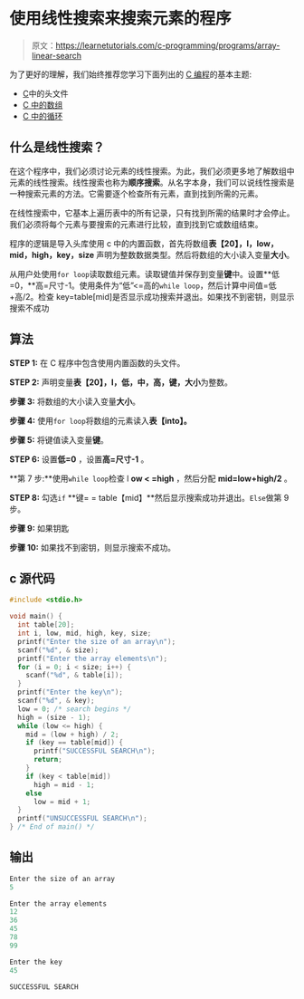 # 使用线性搜索来搜索元素的程序

> 原文：<https://learnetutorials.com/c-programming/programs/array-linear-search>

为了更好的理解，我们始终推荐您学习下面列出的 [C 编程](../ "C programming")的基本主题:

*   [C](../../c-programming/header-files)中的头文件
*   [C 中的数组](../../c-programming/array)
*   [C 中的循环](../../c-programming/loops)

## 什么是线性搜索？

在这个程序中，我们必须讨论元素的线性搜索。为此，我们必须更多地了解数组中元素的线性搜索。线性搜索也称为**顺序搜索**。从名字本身，我们可以说线性搜索是一种搜索元素的方法。它需要逐个检查所有元素，直到找到所需的元素。

在线性搜索中，它基本上遍历表中的所有记录，只有找到所需的结果时才会停止。我们必须将每个元素与要搜索的元素进行比较，直到找到它或数组结束。

程序的逻辑是导入头库使用 c 中的内置函数，首先将数组**表【20】，I，low，mid，high，key，size** 声明为整数数据类型。然后将数组的大小读入变量**大小**。

从用户处使用`for loop`读取数组元素。读取键值并保存到变量**键**中。设置**低=0，**高=尺寸-1。使用条件为“低”<=高的`while loop`，然后计算中间值=低+高/2。检查 key=table[mid]是否显示成功搜索并退出。如果找不到密钥，则显示搜索不成功

## 算法

**STEP 1:** 在 C 程序中包含使用内置函数的头文件。

**STEP 2:** 声明变量**表【20】，I，低，中，高，键，大小**为整数。

**步骤 3:** 将数组的大小读入变量**大小**。

**步骤 4:** 使用`for loop`将数组的元素读入**表【into】。**

**步骤 5:** 将键值读入变量**键**。

**STEP 6:** 设置**低=0** ，设置**高=尺寸-1** 。

**第 7 步:**使用`while loop`检查 l **ow < =high** ，然后分配 **mid=low+high/2** 。

**STEP 8:** 勾选`if` **键= = table【mid】**然后显示搜索成功并退出。`Else`做第 9 步。

**步骤 9:** 如果钥匙

**步骤 10:** 如果找不到密钥，则显示搜索不成功。

## c 源代码

```c
#include <stdio.h>

void main() {
  int table[20];
  int i, low, mid, high, key, size;
  printf("Enter the size of an array\n");
  scanf("%d", & size);
  printf("Enter the array elements\n");
  for (i = 0; i < size; i++) {
    scanf("%d", & table[i]);
  }
  printf("Enter the key\n");
  scanf("%d", & key);
  low = 0; /* search begins */
  high = (size - 1);
  while (low <= high) {
    mid = (low + high) / 2;
    if (key == table[mid]) {
      printf("SUCCESSFUL SEARCH\n");
      return;
    }
    if (key < table[mid])
      high = mid - 1;
    else
      low = mid + 1;
  }
  printf("UNSUCCESSFUL SEARCH\n");
} /* End of main() */ 

```

## 输出

```c
Enter the size of an array
5

Enter the array elements
12
36
45
78
99

Enter the key
45

SUCCESSFUL SEARCH
```